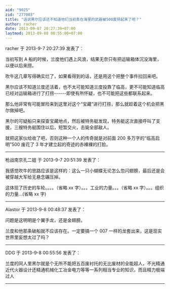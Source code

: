 ```yaml
---
aid: "9025"
zid: "277003"
title: "话说黑尔应该还不知道他们当初丢在海里的武器被500废捞起来了吧？"
author: racher
date: 2013-09-07 20:27:39+07:00
lastmod: 2013-09-08 00:55:00+07:00
---
```


racher 于 2013-9-7 20:27:39 发表了：

当初写到 A 船的时候，兰度他们遇上风浪，结果无奈只有把运输箱体沉没海里，以便以后来捞。

吹牛这几章写得确实烂了，如果看得到的话，还是用这个把整个事件拉回来吧。

黑尔应该不知道兰度还活着，也不太可能知道兰度投靠了临高，更不可能知道临高已经对运输箱进行了打捞------即使有所怀疑，也不可能把这些都联系起来。

那么他非常有可能冒险来到这里对这个“宝藏”进行打捞，那么就趁着这个机会把黑尔做掉吧。

黑尔的可疑船只来探查宝藏地点，然后被特务艇发现，特务艇这次直接呼叫了支援，三艘特务艇围住以后，短暂交火，击毙全部敌人。

就把这家伙给收了吧，否则这种一个人的传奇就是对前面 200 多万字的“临高启明”500 废花了 3 年才建立起的奇迹的赤裸裸的打脸。

---

枪战南京孔二姐 于 2013-9-7 20:51:39 发表了：

我感觉吹牛的思路应该是这样的：这么一只小蝴蝶无论怎么忽闪翅膀，最后还是会被穿越大军给无悬念碾压掉。

这体现了历史的车轮。。。。（省略 xx 字）。。。工业的力量。。。（省略 xx 字）。。。组织的力量...(省略 xx 字)

---

Alastor 于 2013-9-8 00:48:37 发表了：

问题是这明明是个翼手龙，还是金翅膀。

兰度和他那条破船就不应该存在。一定要搞一个 007 一样的龙套出来，这是现实世界里妄想太过了吗？

---

DDG 于 2013-9-8 00:55:56 发表了：

兰度的同人里黑尔就是个无所不能把五百废衬托的无比废材的全能超人，不光精通近代火器设计还精通机械化工冶金电力等等一系列相当专业的知识，而且精力极端过人

---
